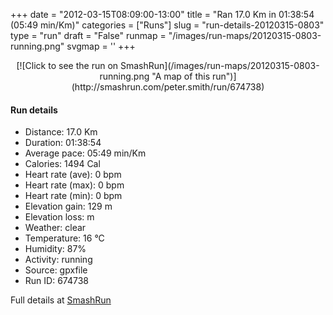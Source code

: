+++
date = "2012-03-15T08:09:00-13:00"
title = "Ran 17.0 Km in 01:38:54 (05:49 min/Km)"
categories = ["Runs"]
slug = "run-details-20120315-0803"
type = "run"
draft = "False"
runmap = "/images/run-maps/20120315-0803-running.png"
svgmap = '<polyline points="0 54, 0 57, 1 57, 1 56, 2 56, 3 55, 7 51, 12 49, 14 50, 15 50, 17 49, 17 48, 21 47, 26 47, 28 48, 34 53, 37 54, 39 55, 42 55, 44 54, 50 53, 53 52, 59 53, 61 52, 64 49, 64 49, 63 48, 62 47, 62 45, 62 44, 68 45, 71 44, 72 43, 76 44, 78 47, 80 48, 84 48, 88 47, 96 50, 100 51, 97 51, 87 46, 85 48, 81 48, 78 47, 76 44, 72 43, 70 44, 68 45, 62 44, 62 45, 62 47, 64 50, 62 52, 59 53, 58 53, 57 53, 57 52, 53 52, 52 52, 50 53, 50 53, 46 54, 42 55, 39 55, 36 54, 28 48, 23 47, 18 47, 15 50, 11 49, 7 51, 2 56">'
+++



<!--more-->

<center>
[![Click to see the run on SmashRun](/images/run-maps/20120315-0803-running.png "A map of this run")](http://smashrun.com/peter.smith/run/674738)
</center>

#### Run details

* Distance: 17.0 Km
* Duration: 01:38:54
* Average pace: 05:49 min/Km
* Calories: 1494 Cal
* Heart rate (ave): 0 bpm
* Heart rate (max): 0 bpm
* Heart rate (min): 0 bpm
* Elevation gain: 129 m
* Elevation loss:  m
* Weather: clear
* Temperature: 16 &deg;C
* Humidity: 87%
* Activity: running
* Source: gpxfile
* Run ID: 674738

Full details at [SmashRun](http://smashrun.com/peter.smith/run/674738)